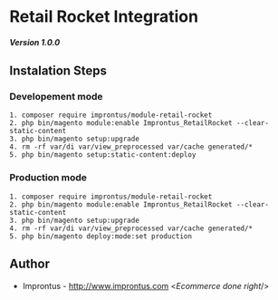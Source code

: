 # Retail Rocket Integration 
##### Version 1.0.0

## Instalation Steps

### Developement mode
```
1. composer require improntus/module-retail-rocket
2. php bin/magento module:enable Improntus_RetailRocket --clear-static-content
3. php bin/magento setup:upgrade
4. rm -rf var/di var/view_preprocessed var/cache generated/*
5. php bin/magento setup:static-content:deploy
```

### Production mode
```
1. composer require improntus/module-retail-rocket
2. php bin/magento module:enable Improntus_RetailRocket --clear-static-content
3. php bin/magento setup:upgrade
4. rm -rf var/di var/view_preprocessed var/cache generated/*
5. php bin/magento deploy:mode:set production
```

## Author

* Improntus - <http://www.improntus.com> <_Ecommerce done right_/>

